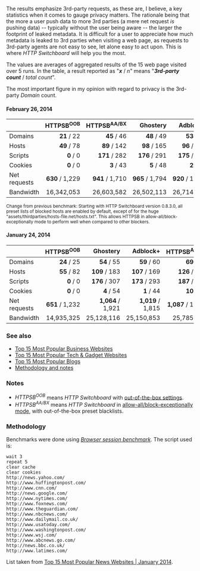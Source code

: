 The results emphasize 3rd-party requests, as these are, I believe, a key statistics when it comes to gauge privacy matters. The rationale being that the more a user push data to more 3rd parties (a mere net request _is_ pushing data) -- typically without the user being aware -- the larger the footprint of leaked metadata. It is difficult for a user to appreciate how much metadata is leaked to 3rd parties when visiting a web page, as requests to 3rd-party agents are not easy to see, let alone easy to act upon. This is where _HTTP Switchboard_ will help you the most.

The values are averages of aggregated results of the 15 web page visited over 5 runs. In the table, a result reported as "**_x_** / _n_" means "**_3rd-party count_** / _total count_".

The most important figure in my opinion with regard to privacy is the 3rd-party _Domain_ count.

#### February 26, 2014

|               | HTTPSB<sup>OOB</sup> | HTTPSB<sup>AA/BX</sup> | Ghostery  | Adblock+          | Disconnect   | No blocker        |
| ------------- | -----------------:| -----------------:| -----------------:| -----------------:| -----------------:| -----------------:|
| Domains       |       **21** / 22 |       **45** / 46 |       **48** / 49 |       **53** / 54 |       **87** / 88 |     **412** / 413 |
| Hosts         |       **49** / 78 |      **89** / 142 |      **98** / 165 |      **96** / 152 |     **153** / 232 |     **609** / 697 |
| Scripts       |         **0** / 0 |     **171** / 282 |     **176** / 291 |     **175** / 280 |     **252** / 392 |     **525** / 677 |
| Cookies       |         **0** / 0 |        **3** / 43 |        **5** / 48 |        **2** / 35 |       **16** / 85 |     **231** / 316 |
| Net requests  |   **630** / 1,229 |   **941** / 1,710 |   **965** / 1,794 |   **920** / 1,698 | **1,063** / 2,018 | **2,120** / 3,048 |
| Bandwidth     |        16,342,053 |        26,603,582 |        26,502,113 |        26,714,512 |        27,950,492 |        31,282,722 |

<sup>Change from previous benchmark: Starting with HTTP Switchboard version 0.8.3.0, all preset lists of blocked hosts are enabled by default, except of for the huge "assets/thirdparties/hosts-file.net/hosts.txt". This allows HTTPSB in allow-all/block-exceptionally mode to perform well when compared to other blockers.</sup>

#### January 24, 2014

|               | HTTPSB<sup>OOB</sup> | Ghostery          | Adblock+          | HTTPSB<sup>AA/BX</sup> | Disconnect        | No blocker        |
| ------------- | -----------------:| -----------------:| -----------------:| -----------------:| -----------------:| -----------------:|
| Domains       |       **24** / 25 |       **54** / 55 |       **59** / 60 |       **69** / 70 |       **91** / 92 |     **476** / 477 |
| Hosts         |       **55** / 82 |     **109** / 183 |     **107** / 169 |     **126** / 200 |     **157** / 240 |     **693** / 785 |
| Scripts       |         **0** / 0 |     **176** / 307 |     **173** / 293 |     **187** / 327 |     **235** / 391 |     **534** / 698 |
| Cookies       |         **0** / 0 |        **4** / 54 |        **1** / 44 |       **10** / 73 |       **12** / 86 |     **299** / 389 |
| Net requests  |   **651** / 1,232 | **1,064** / 1,921 | **1,019** / 1,815 | **1,087** / 1,934 | **1,103** / 2,091 | **2,300** / 3,236 |
| Bandwidth     |        14,935,325 |        25,128,116 |        25,150,853 |        25,785,433 |        26,007,184 |        28,855,067 |

### See also
- [Top 15 Most Popular Business Websites](/gorhill/httpswitchboard/wiki/Comparative-benchmarks-against-widely-used-blockers:-Top-15-Most-Popular-Business-Websites)
- [Top 15 Most Popular Tech & Gadget Websites](/gorhill/httpswitchboard/wiki/Comparative-benchmarks-against-widely-used-blockers:-Top-15-Most-Popular-Tech-&-Gadget-Websites)
- [Top 15 Most Popular Blogs](/gorhill/httpswitchboard/wiki/Comparative-benchmarks-against-widely-used-blockers:-Top-15-Most-Popular-Blogs)
- [Methodology and notes](/gorhill/httpswitchboard/wiki/Comparative-benchmarks-against-widely-used-blockers:-Methodology-and-notes)

### Notes
- _HTTPSB<sup>OOB</sup>_ means *HTTP Switchboard* with [out-of-the-box settings](/gorhill/httpswitchboard/wiki/How-to-use-HTTP-Switchboard:-Two-opposing-views#wiki-the-block-allallow-exceptionally-approach).
- _HTTPSB<sup>AA/BX</sup>_ means *HTTP Switchboard* in [allow-all/block-exceptionally mode](/gorhill/httpswitchboard/wiki/How-to-use-HTTP-Switchboard:-Two-opposing-views#wiki-the-allow-allblock-exceptionally-approach), with out-of-the-box preset blacklists.

### Methodology
Benchmarks were done using [*Browser session benchmark*](https://github.com/gorhill/sessbench). The script used is:
```
wait 3
repeat 5
clear cache
clear cookies
http://news.yahoo.com/
http://www.huffingtonpost.com/
http://www.cnn.com/
http://news.google.com/
http://www.nytimes.com/
http://www.foxnews.com/
http://www.theguardian.com/
http://www.nbcnews.com/
http://www.dailymail.co.uk/
http://www.usatoday.com/
http://www.washingtonpost.com/
http://www.wsj.com/
http://www.abcnews.go.com/
http://news.bbc.co.uk/
http://www.latimes.com/
```

List taken from [Top 15 Most Popular News Websites | January 2014](http://www.ebizmba.com/articles/news-websites).